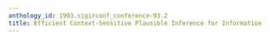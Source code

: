```yaml
---
anthology_id: 1993.sigirconf_conference-93.2
title: Efficient Context-Sensitive Plausible Inference for Information Disclosure
---
```

